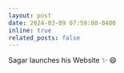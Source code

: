```yaml
---
layout: post
date: 2024-03-09 07:59:00-0400
inline: true
related_posts: false
---
```


Sagar launches his Website 
:sparkles: :smile:
